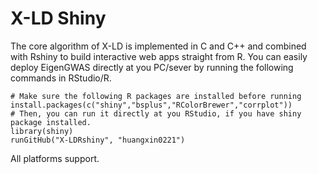 # X-LD Shiny
The core algorithm of X-LD is implemented in C and C++ and combined with Rshiny to build interactive web apps straight from R.
You can easily deploy EigenGWAS directly at you PC/sever by running the following commands in RStudio/R.
~~~
# Make sure the following R packages are installed before running
install.packages(c("shiny","bsplus","RColorBrewer","corrplot"))
# Then, you can run it directly at you RStudio, if you have shiny package installed.
library(shiny)
runGitHub("X-LDRshiny", "huangxin0221")
~~~
All platforms support.

